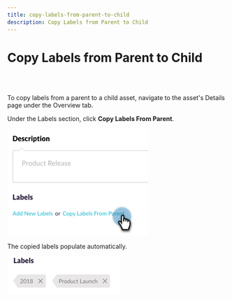 ```yaml
---
title: copy-labels-from-parent-to-child
description: Copy Labels from Parent to Child
---
```


# Copy Labels from Parent to Child

<br>&nbsp;

To copy labels from a parent to a child asset, navigate to the asset's Details page under the Overview tab.

Under the Labels section, click **Copy Labels From Parent**.

   ![Image One](/help/sky/assets/labels/copy-labels-from-parent-to-child/copy-labels-from-parent-to-child-1.jpg)

The copied labels populate automatically.

   ![Image Two](/help/sky/assets/labels/copy-labels-from-parent-to-child/copy-labels-from-parent-to-child-2.jpg)
